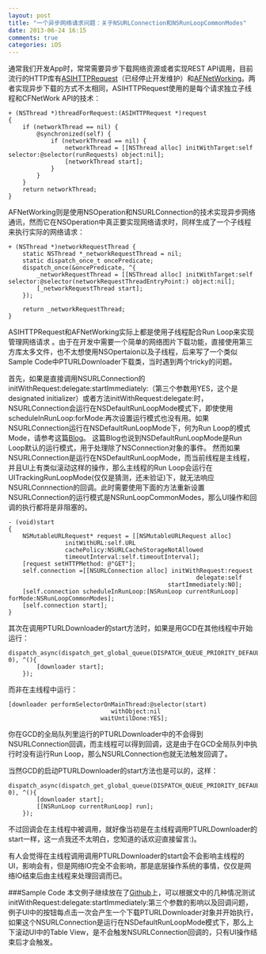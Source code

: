 ```yaml
---
layout: post
title: "一个异步网络请求问题：关于NSURLConnection和NSRunLoopCommonModes"
date: 2013-06-24 16:15
comments: true
categories: iOS
---
```


通常我们开发App时，常常需要异步下载网络资源或者实现REST API调用，目前流行的HTTP库有[ASIHTTPRequest](https://github.com/pokeb/asi-http-request/)（已经停止开发维护）和[AFNetWorking](https://github.com/AFNetworking/AFNetworking)。两者实现异步下载的方式不太相同，ASIHTTPRequest使用的是每个请求独立子线程和CFNetWork API的技术：

```
+ (NSThread *)threadForRequest:(ASIHTTPRequest *)request
{
	if (networkThread == nil) {
		@synchronized(self) {
			if (networkThread == nil) {
				networkThread = [[NSThread alloc] initWithTarget:self selector:@selector(runRequests) object:nil];
				[networkThread start];
			}
		}
	}
	return networkThread;
}
```
AFNetWorking则是使用NSOperation和NSURLConnection的技术实现异步网络通讯，然而它在NSOperation中真正要实现网络请求时，同样生成了一个子线程来执行实际的网络请求：

```
+ (NSThread *)networkRequestThread {
    static NSThread *_networkRequestThread = nil;
    static dispatch_once_t oncePredicate;
    dispatch_once(&oncePredicate, ^{
        _networkRequestThread = [[NSThread alloc] initWithTarget:self selector:@selector(networkRequestThreadEntryPoint:) object:nil];
        [_networkRequestThread start];
    });

    return _networkRequestThread;
}
```

<!-- more -->

ASIHTTPRequest和AFNetWorking实际上都是使用子线程配合Run Loop来实现管理网络请求
。由于在开发中需要一个简单的网络图片下载功能，直接使用第三方库太多文件，也不太想使用NSOpertaion以及子线程，后来写了一个类似Sample Code中PTURLDownloader下载类，当时遇到两个tricky的问题。


首先，如果是直接调用NSURLConnection的initWithRequest:delegate:startImmediately:（第三个参数用YES，这个是designated initializer）或者方法initWithRequest:delegate:时，NSURLConnection会运行在NSDefaultRunLoopMode模式下，即使使用scheduleInRunLoop:forMode:再次设置运行模式也没有用。如果NSURLConnection运行在NSDefaultRunLoopMode下，何为Run Loop的模式Mode，请参考这篇[Blog](http://www.hrchen.com/2013/06/multi-threading-programming-of-ios-part-1/)。
这篇Blog也说到NSDefaultRunLoopMode是Run Loop默认的运行模式，用于处理除了NSConnection对象的事件。
然而如果NSURLConnection是运行在NSDefaultRunLoopMode，而当前线程是主线程，并且UI上有类似滚动这样的操作，那么主线程的Run Loop会运行在UITrackingRunLoopMode(仅仅是猜测，还未验证)下，就无法响应NSURLConnnection的回调。此时需要使用下面的方法重新设置NSURLConnection的运行模式是NSRunLoopCommonModes，那么UI操作和回调的执行都将是非阻塞的。

```
- (void)start
{
    NSMutableURLRequest* request = [[NSMutableURLRequest alloc]   
                initWithURL:self.URL
                cachePolicy:NSURLCacheStorageNotAllowed
                timeoutInterval:self.timeoutInterval];
    [request setHTTPMethod: @"GET"];
    self.connection =[[NSURLConnection alloc] initWithRequest:request
                                                     delegate:self
                                             startImmediately:NO];
    [self.connection scheduleInRunLoop:[NSRunLoop currentRunLoop] forMode:NSRunLoopCommonModes];
    [self.connection start];
}

```

其次在调用PTURLDownloader的start方法时，如果是用GCD在其他线程中开始运行：

```
dispatch_async(dispatch_get_global_queue(DISPATCH_QUEUE_PRIORITY_DEFAULT, 0), ^(){
        [downloader start];
    });

```
而非在主线程中运行：

```
[downloader performSelectorOnMainThread:@selector(start) 
                             withObject:nil 
                          waitUntilDone:YES];
```

你在GCD的全局队列里运行的PTURLDownloader中的不会得到NSURLConnection回调，而主线程可以得到回调，这是由于在GCD全局队列中执行时没有运行Run Loop，那么NSURLConnection也就无法触发回调了。

当然GCD的启动PTURLDownloader的start方法也是可以的，这样：

```
dispatch_async(dispatch_get_global_queue(DISPATCH_QUEUE_PRIORITY_DEFAULT, 0), ^(){
        [downloader start];
        [[NSRunLoop currentRunLoop] run];
    });

```
不过回调会在主线程中被调用，就好像当初是在主线程调用PTURLDownloader的start一样，这一点我还不太明白，您知道的话欢迎直接留言:)。

有人会觉得在主线程调用调用PTURLDownloader的start会不会影响主线程的UI，影响会有，但是网络IO完全不会影响，那是底层操作系统的事情，仅仅是网络IO结束后由主线程来处理回调而已。

###Sample Code
本文例子继续放在了[Github](https://github.com/hrchen/NSURLConnectionExample)上，可以根据文中的几种情况测试initWithRequest:delegate:startImmediately:第三个参数的影响以及回调问题，例子UI中的按钮每点击一次会产生一个下载PTURLDownloader对象并开始执行，如果这个NSURLConnection是运行在NSDefaultRunLoopMode模式下，那么上下滚动UI中的Table
View，是不会触发NSURLConnection回调的，只有UI操作结束后才会触发。


